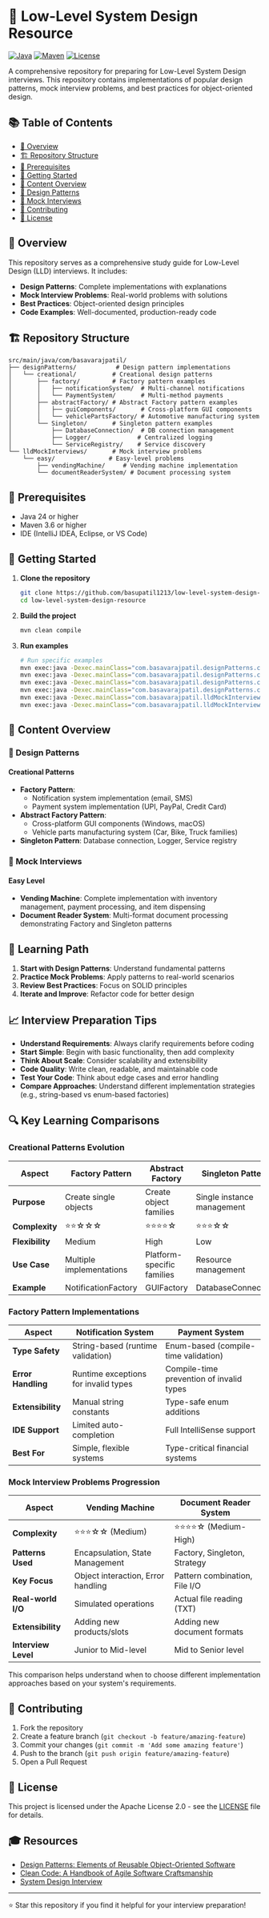 # 🎯 Low-Level System Design Resource

[![Java](https://img.shields.io/badge/Java-24-orange.svg)](https://www.oracle.com/java/)
[![Maven](https://img.shields.io/badge/Maven-3.6+-blue.svg)](https://maven.apache.org/)
[![License](https://img.shields.io/badge/License-Apache%202.0-green.svg)](LICENSE)

A comprehensive repository for preparing for Low-Level System Design interviews. This repository contains implementations of popular design patterns, mock interview problems, and best practices for object-oriented design.

## 📚 Table of Contents

- [🎯 Overview](#-overview)
- [🏗️ Repository Structure](#️-repository-structure)
- [🔧 Prerequisites](#-prerequisites)
- [🚀 Getting Started](#-getting-started)
- [📖 Content Overview](#-content-overview)
- [🎨 Design Patterns](#-design-patterns)
- [🧪 Mock Interviews](#-mock-interviews)
- [📝 Contributing](#-contributing)
- [📄 License](#-license)

## 🎯 Overview

This repository serves as a comprehensive study guide for Low-Level Design (LLD) interviews. It includes:

- **Design Patterns**: Complete implementations with explanations
- **Mock Interview Problems**: Real-world problems with solutions
- **Best Practices**: Object-oriented design principles
- **Code Examples**: Well-documented, production-ready code

## 🏗️ Repository Structure

```
src/main/java/com/basavarajpatil/
├── designPatterns/           # Design pattern implementations
│   └── creational/          # Creational design patterns
│       ├── factory/         # Factory pattern examples
│       │   ├── notificationSystem/  # Multi-channel notifications
│       │   └── PaymentSystem/       # Multi-method payments
│       ├── abstractFactory/ # Abstract Factory pattern examples
│       │   ├── guiComponents/       # Cross-platform GUI components
│       │   └── vehiclePartsFactory/ # Automotive manufacturing system
│       └── Singleton/       # Singleton pattern examples
│           ├── DatabaseConnection/  # DB connection management
│           ├── Logger/             # Centralized logging
│           └── ServiceRegistry/    # Service discovery
└── lldMockInterviews/       # Mock interview problems
    └── easy/               # Easy-level problems
        ├── vendingMachine/     # Vending machine implementation
        └── documentReaderSystem/ # Document processing system
```

## 🔧 Prerequisites

- Java 24 or higher
- Maven 3.6 or higher
- IDE (IntelliJ IDEA, Eclipse, or VS Code)

## 🚀 Getting Started

1. **Clone the repository**
   ```bash
   git clone https://github.com/basupatil1213/low-level-system-design-resource.git
   cd low-level-system-design-resource
   ```

2. **Build the project**
   ```bash
   mvn clean compile
   ```

3. **Run examples**
   ```bash
   # Run specific examples
   mvn exec:java -Dexec.mainClass="com.basavarajpatil.designPatterns.creational.factory.notificationSystem.Client"
   mvn exec:java -Dexec.mainClass="com.basavarajpatil.designPatterns.creational.factory.PaymentSystem.Client"
   mvn exec:java -Dexec.mainClass="com.basavarajpatil.designPatterns.creational.abstractFactory.guiComponents.Client"
   mvn exec:java -Dexec.mainClass="com.basavarajpatil.designPatterns.creational.abstractFactory.vehiclePartsFactory.Client"
   mvn exec:java -Dexec.mainClass="com.basavarajpatil.lldMockInterviews.easy.vendingMachine.Client"
   mvn exec:java -Dexec.mainClass="com.basavarajpatil.lldMockInterviews.easy.documentReaderSystem.Client"
   ```

## 📖 Content Overview

### 🎨 Design Patterns

#### Creational Patterns
- **Factory Pattern**: 
  - Notification system implementation (email, SMS)
  - Payment system implementation (UPI, PayPal, Credit Card)
- **Abstract Factory Pattern**: 
  - Cross-platform GUI components (Windows, macOS)
  - Vehicle parts manufacturing system (Car, Bike, Truck families)
- **Singleton Pattern**: Database connection, Logger, Service registry

### 🧪 Mock Interviews

#### Easy Level
- **Vending Machine**: Complete implementation with inventory management, payment processing, and item dispensing
- **Document Reader System**: Multi-format document processing demonstrating Factory and Singleton patterns

## 🎯 Learning Path

1. **Start with Design Patterns**: Understand fundamental patterns
2. **Practice Mock Problems**: Apply patterns to real-world scenarios
3. **Review Best Practices**: Focus on SOLID principles
4. **Iterate and Improve**: Refactor code for better design

## 📈 Interview Preparation Tips

- **Understand Requirements**: Always clarify requirements before coding
- **Start Simple**: Begin with basic functionality, then add complexity
- **Think About Scale**: Consider scalability and extensibility
- **Code Quality**: Write clean, readable, and maintainable code
- **Test Your Code**: Think about edge cases and error handling
- **Compare Approaches**: Understand different implementation strategies (e.g., string-based vs enum-based factories)

## 🔍 Key Learning Comparisons

### Creational Patterns Evolution
| Aspect | Factory Pattern | Abstract Factory | Singleton Pattern |
|--------|----------------|------------------|-------------------|
| **Purpose** | Create single objects | Create object families | Single instance management |
| **Complexity** | ⭐⭐☆☆☆ | ⭐⭐⭐⭐☆ | ⭐⭐⭐☆☆ |
| **Flexibility** | Medium | High | Low |
| **Use Case** | Multiple implementations | Platform-specific families | Resource management |
| **Example** | NotificationFactory | GUIFactory | DatabaseConnection |

### Factory Pattern Implementations
| Aspect | Notification System | Payment System |
|--------|-------------------|----------------|
| **Type Safety** | String-based (runtime validation) | Enum-based (compile-time validation) |
| **Error Handling** | Runtime exceptions for invalid types | Compile-time prevention of invalid types |
| **Extensibility** | Manual string constants | Type-safe enum additions |
| **IDE Support** | Limited auto-completion | Full IntelliSense support |
| **Best For** | Simple, flexible systems | Type-critical financial systems |

### Mock Interview Problems Progression
| Aspect | Vending Machine | Document Reader System |
|--------|----------------|------------------------|
| **Complexity** | ⭐⭐⭐☆☆ (Medium) | ⭐⭐⭐⭐☆ (Medium-High) |
| **Patterns Used** | Encapsulation, State Management | Factory, Singleton, Strategy |
| **Key Focus** | Object interaction, Error handling | Pattern combination, File I/O |
| **Real-world I/O** | Simulated operations | Actual file reading (TXT) |
| **Extensibility** | Adding new products/slots | Adding new document formats |
| **Interview Level** | Junior to Mid-level | Mid to Senior level |

This comparison helps understand when to choose different implementation approaches based on your system's requirements.

## 🤝 Contributing

1. Fork the repository
2. Create a feature branch (`git checkout -b feature/amazing-feature`)
3. Commit your changes (`git commit -m 'Add some amazing feature'`)
4. Push to the branch (`git push origin feature/amazing-feature`)
5. Open a Pull Request

## 📄 License

This project is licensed under the Apache License 2.0 - see the [LICENSE](LICENSE) file for details.

## 🎓 Resources

- [Design Patterns: Elements of Reusable Object-Oriented Software](https://www.amazon.com/Design-Patterns-Elements-Reusable-Object-Oriented/dp/0201633612)
- [Clean Code: A Handbook of Agile Software Craftsmanship](https://www.amazon.com/Clean-Code-Handbook-Software-Craftsmanship/dp/0132350884)
- [System Design Interview](https://www.amazon.com/System-Design-Interview-insiders-Second/dp/B08CMF2CQF)

---

⭐ Star this repository if you find it helpful for your interview preparation!
